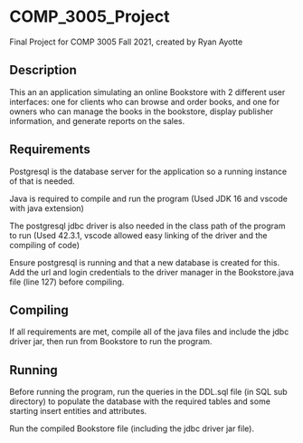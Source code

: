 # COMP_3005_Project
Final Project for COMP 3005 Fall 2021, created by Ryan Ayotte

## Description
This an an application simulating an online Bookstore with 2 different user interfaces: one for clients who can browse and order books, and one for owners who can manage the books in the bookstore, display publisher information, and generate reports on the sales.

## Requirements
Postgresql is the database server for the application so a running instance of that is needed.

Java is required to compile and run the program (Used JDK 16 and vscode with java extension)

The postgresql jdbc driver is also needed in the class path of the program to run (Used 42.3.1, vscode allowed easy linking of the driver and the compiling of code)

Ensure postgresql is running and that a new database is created for this. Add the url and login credentials to the driver manager in the Bookstore.java file (line 127) before compiling.

## Compiling
If all requirements are met, compile all of the java files and include the jdbc driver jar, then run from Bookstore to run the program.

## Running
Before running the program, run the queries in the DDL.sql file (in SQL sub directory) to populate the database with the required tables and some starting insert entities and attributes.

Run the compiled Bookstore file (including the jdbc driver jar file).